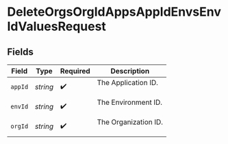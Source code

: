 # DeleteOrgsOrgIdAppsAppIdEnvsEnvIdValuesRequest


## Fields

| Field                  | Type                   | Required               | Description            |
| ---------------------- | ---------------------- | ---------------------- | ---------------------- |
| `appId`                | *string*               | :heavy_check_mark:     | The Application ID.<br/><br/> |
| `envId`                | *string*               | :heavy_check_mark:     | The Environment ID.<br/><br/> |
| `orgId`                | *string*               | :heavy_check_mark:     | The Organization ID.<br/><br/> |